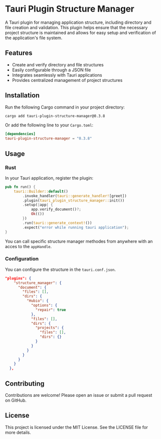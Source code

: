 # Tauri Plugin Structure Manager

A Tauri plugin for managing application structure, including directory and file creation and validation. This plugin helps ensure that the necessary project structure is maintained and allows for easy setup and verification of the application's file system.

## Features

- Create and verify directory and file structures
- Easily configurable through a JSON file
- Integrates seamlessly with Tauri applications
- Provides centralized management of project structures

## Installation

Run the following Cargo command in your project directory:

```bash
cargo add tauri-plugin-structure-manager@0.3.8
```

Or add the following line to your `Cargo.toml`:

```toml
[dependencies]
tauri-plugin-structure-manager = "0.3.8"
```

## Usage

### Rust

In your Tauri application, register the plugin:

```rust
pub fn run() {
    tauri::Builder::default()
        .invoke_handler(tauri::generate_handler![greet])
        .plugin(tauri_plugin_structure_manager::init())
        .setup(|app| {
            app.verify_document()?;
            Ok(())
        })
        .run(tauri::generate_context!())
        .expect("error while running tauri application");
}
```

You can call specific structure manager methodes from anywhere with an acces to the `appHandle`.

### Configuration

You can configure the structure in the `tauri.conf.json`.

```json
"plugins": {
    "structure_manager": {
      "document": {
        "files": [],
        "dirs": {
          "Hubio": {
            "options": {
              "repair": true
            },
            "files": [],
            "dirs": {
              "projects": {
                "files": [],
                "dirs": {}
              }
            }
          }
        }
      }
    }
  },
```

## Contributing

Contributions are welcome! Please open an issue or submit a pull request on GitHub.

## License

This project is licensed under the MIT License. See the LICENSE file for more details.
